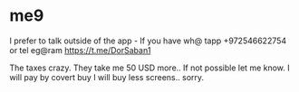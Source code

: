 # me9
I prefer to talk outside of the app - 
If you have wh@ tapp
+972546622754
 or tel eg@ram
 https://t.me/DorSaban1

The taxes crazy. They take me 50 USD more.. 
If not possible let me know. I will pay by covert buy I will buy less screens.. sorry.
